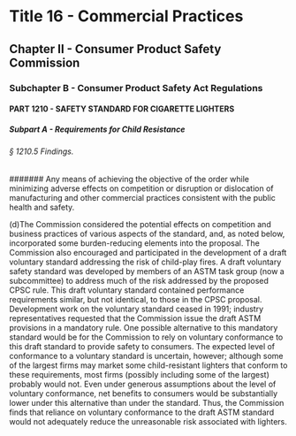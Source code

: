 
# Title 16 - Commercial Practices
## Chapter II - Consumer Product Safety Commission
### Subchapter B - Consumer Product Safety Act Regulations
#### PART 1210 - SAFETY STANDARD FOR CIGARETTE LIGHTERS
##### Subpart A - Requirements for Child Resistance
###### § 1210.5 Findings.
####### Any means of achieving the objective of the order while minimizing adverse effects on competition or disruption or dislocation of manufacturing and other commercial practices consistent with the public health and safety.

(d)The Commission considered the potential effects on competition and business practices of various aspects of the standard, and, as noted below, incorporated some burden-reducing elements into the proposal. The Commission also encouraged and participated in the development of a draft voluntary standard addressing the risk of child-play fires. A draft voluntary safety standard was developed by members of an ASTM task group (now a subcommittee) to address much of the risk addressed by the proposed CPSC rule. This draft voluntary standard contained performance requirements similar, but not identical, to those in the CPSC proposal. Development work on the voluntary standard ceased in 1991; industry representatives requested that the Commission issue the draft ASTM provisions in a mandatory rule. One possible alternative to this mandatory standard would be for the Commission to rely on voluntary conformance to this draft standard to provide safety to consumers. The expected level of conformance to a voluntary standard is uncertain, however; although some of the largest firms may market some child-resistant lighters that conform to these requirements, most firms (possibly including some of the largest) probably would not. Even under generous assumptions about the level of voluntary conformance, net benefits to consumers would be substantially lower under this alternative than under the standard. Thus, the Commission finds that reliance on voluntary conformance to the draft ASTM standard would not adequately reduce the unreasonable risk associated with lighters.
